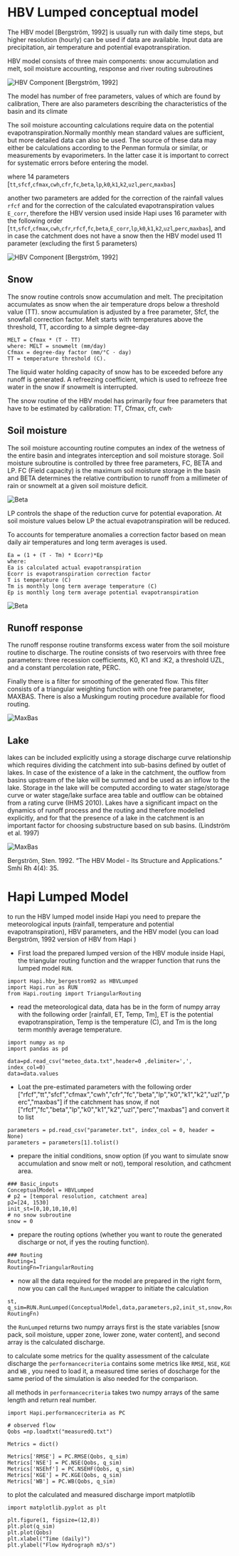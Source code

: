 # HBV Lumped conceptual model
The HBV model [Bergström, 1992] is usually run with daily time steps, but higher resolution (hourly) can be used if data are available. Input data are precipitation, air temperature and potential evapotranspiration.

HBV model consists of three main components:
snow accumulation and melt, soil moisture accounting, response and river routing subroutines

![HBV Component](../img/water_cycle.png)
[Bergström, 1992]

The model has number of free parameters, values of which are found by calibration, There are also parameters describing the characteristics of the basin and its climate

The soil moisture accounting calculations require data on the potential evapotranspiration.Normally monthly mean standard values are sufficient, but more detailed data can also
be used. The source of these data may either be calculations according to the Penman formula or similar, or measurements by evaporimeters. In the latter case it is important
to correct for systematic errors before entering the model.

where 14 parameters [`tt`,`sfcf`,`cfmax`,`cwh`,`cfr`,`fc`,`beta`,`lp`,`k0`,`k1`,`k2`,`uzl`,`perc`,`maxbas`]

another two parameters are added for the correction of the rainfall values `rfcf` and for the correction of the calculated evapotranspiration values `E_corr`, therefore the HBV version used inside Hapi uses 16 parameter with the following order 
[`tt`,`sfcf`,`cfmax`,`cwh`,`cfr`,`rfcf`,`fc`,`beta`,`E_corr`,`lp`,`k0`,`k1`,`k2`,`uzl`,`perc`,`maxbas`], and in case the catchment does not have a snow then the HBV model used 11 parameter (excluding the first 5 parameters)


![HBV Component](../img/HBV_buckets.png)
[Bergström, 1992]
## Snow
The snow routine controls snow accumulation and melt. The precipitation accumulates as snow when the air temperature drops below a threshold value (TT). snow accumulation is adjusted by a free parameter, Sfcf, the snowfall correction factor.
Melt starts with temperatures above the threshold, TT, according to a simple degree-day
```
MELT = Cfmax * (T - TT)
where: MELT = snowmelt (mm/day)
Cfmax = degree-day factor (mm/°C · day)
TT = temperature threshold (C).
```
The liquid water holding capacity of snow has to be exceeded before any runoff is generated. A refreezing coefficient, which is used to refreeze free water in the snow if snowmelt is interrupted.

The snow routine of the HBV model has primarily four free parameters that have to be estimated by calibration: TT, Cfmax, cfr, cwh· 

## Soil moisture
The soil moisture accounting routine computes an index of the wetness of the entire basin and integrates interception and soil moisture storage. Soil moisture subroutine is controlled by three free parameters, FC, BETA and LP. FC (Field capacity) is the maximum soil moisture storage in the basin and BETA determines the relative contribution to runoff from a millimeter of rain or snowmelt at a given soil moisture deficit. 

![Beta](../img/Beta.png)

LP controls the shape of the reduction curve for potential evaporation. At soil moisture values below LP the actual evapotranspiration will be reduced. 

To accounts for temperature anomalies a correction factor based on mean daily air temperatures and long term averages is used.
```
Ea = (1 + (T - Tm) * Ecorr)*Ep
where:
Ea is calculated actual evapotranspiration
Ecorr is evapotranspiration correction factor
T is temperature (C)
Tm is monthly long term average temperature (C)
Ep is monthly long term average potential evapotranspiration
```
![Beta](../img/Evapotranspiration.png)

## Runoff response
The runoff response routine transforms excess water from the soil moisture routine to discharge. The routine consists of two reservoirs with three free parameters: three recession coefficients, K0, K1 and :K2, a threshold UZL, and a constant percolation rate, PERC. 

Finally there is a filter for smoothing of the generated flow. This filter consists of a triangular weighting function with one free parameter, MAXBAS. There is also a Muskingum routing procedure available for flood routing.

![MaxBas](../img/maxbas.png)

## Lake

lakes can be included explicitly using a storage discharge curve relationship which requires dividing the catchment into sub-basins defined by outlet of lakes.
In case of the existence of a lake in the catchment, the outflow from basins upstream of the lake will be summed and be used as an inflow to the lake. 
Storage in the lake will be computed according to water stage/storage curve or water stage/lake surface area table and outflow can be obtained from a rating curve (IHMS 2010).
Lakes have a significant impact on the dynamics of runoff process and the routing and therefore modelled explicitly, and for that the presence of a lake in the catchment is an important factor for choosing substructure based on sub basins. (Lindström et al. 1997)

![MaxBas](../img/lake.png)

Bergström, Sten. 1992. “The HBV Model - Its Structure and Applications.” Smhi Rh 4(4): 35.

# Hapi Lumped Model

to run the HBV lumped model inside Hapi you need to prepare the meteorological inputs (rainfall, temperature and potential evapotranspiration), HBV parameters, and the HBV model (you can load Bergström, 1992 version of HBV from Hapi )

- First load the prepared lumped version of the HBV module inside Hapi, the triangular routing function and the wrapper function that runs the lumped model `RUN`.
```
import Hapi.hbv_bergestrom92 as HBVLumped
import Hapi.run as RUN
from Hapi.routing import TriangularRouting
```
- read the meteorological data, data has be in the form of numpy array with the following order [rainfall, ET, Temp, Tm], ET is the potential evapotranspiration, Temp is the temperature (C), and Tm is the long term monthly average temperature.
```
import numpy as np
import pandas as pd

data=pd.read_csv("meteo_data.txt",header=0 ,delimiter=',', index_col=0)
data=data.values
```
- Loat the pre-estimated parameters with the following order ["rfcf","tt","sfcf","cfmax","cwh","cfr","fc","beta","lp","k0","k1","k2","uzl","perc","maxbas"] if the catchment has snow, if not ["rfcf","fc","beta","lp","k0","k1","k2","uzl","perc","maxbas"] and convert it to list

```
parameters = pd.read_csv("parameter.txt", index_col = 0, header = None)
parameters = parameters[1].tolist()
```
- prepare the initial conditions, snow option (if you want to simulate snow accumulation and snow melt or not), temporal resolution, and cathcment area.
```
### Basic_inputs
ConceptualModel = HBVLumped
# p2 = [temporal resolution, catchment area]
p2=[24, 1530]
init_st=[0,10,10,10,0]
# no snow subroutine
snow = 0
```
- prepare the routing options (whether you want to route the generated discharge or not, if yes the routing function).
```
### Routing
Routing=1
RoutingFn=TriangularRouting
```
- now all the data required for the model are prepared in the right form, now you can call the `RunLumped` wrapper to initiate the calculation
```
st, q_sim=RUN.RunLumped(ConceptualModel,data,parameters,p2,init_st,snow,Routing, RoutingFn)
```
the `RunLumped` returns two numpy arrays first is the state variables [snow pack, soil moisture, upper zone, lower zone, water content], and second array is the calculated discharge.

to calculate some metrics for the quality assessment of the calculate discharge the `performancecriteria` contains some metrics like `RMSE`, `NSE`, `KGE` and `WB` , you need to load it, a measured time series of doscharge for the same period of the simulation is also needed for the comparison.

all methods in `performancecriteria` takes two numpy arrays of the same length and return real number.
```
import Hapi.performancecriteria as PC

# observed flow
Qobs =np.loadtxt("measuredQ.txt")

Metrics = dict()

Metrics['RMSE'] = PC.RMSE(Qobs, q_sim)
Metrics['NSE'] = PC.NSE(Qobs, q_sim)
Metrics['NSEhf'] = PC.NSEHF(Qobs, q_sim)
Metrics['KGE'] = PC.KGE(Qobs, q_sim)
Metrics['WB'] = PC.WB(Qobs, q_sim)
```
to plot the calculated and measured discharge import matplotlib

```
import matplotlib.pyplot as plt

plt.figure(1, figsize=(12,8))
plt.plot(q_sim)
plt.plot(Qobs)
plt.xlabel("Time (daily)")
plt.ylabel("Flow Hydrograph m3/s")
```